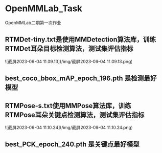 # OpenMMLab_Task

OpenMMLab二期第一次作业

## RTMDet-tiny.txt是使用MMDetection算法库，训练RTMDet耳朵目标检测算法，测试集评估指标

![截屏2023-06-04 11.09.13](/img/截屏2023-06-04 11.09.13.png)


## best_coco_bbox_mAP_epoch_196.pth 是检测最好模型

## RTMPose-s.txt使用MMPose算法库，训练RTMPose耳朵关键点检测算法，测试集评估指标

![截屏2023-06-04 11.10.24](/img/截屏2023-06-04 11.10.24.png)


## best_PCK_epoch_240.pth 是关键点最好模型

